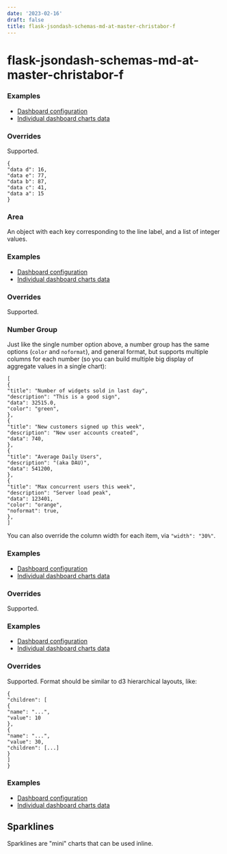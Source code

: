 ```yaml
---
date: '2023-02-16'
draft: false
title: flask-jsondash-schemas-md-at-master-christabor-f
---
```


# flask-jsondash-schemas-md-at-master-christabor-f

### Examples
- [Dashboard configuration](https://github.com/christabor/flask_jsondash/blob/master/example_app/examples/config/vegalite-fixed.json)
- [Individual dashboard charts data](https://github.com/christabor/flask_jsondash/blob/master/example_app/examples/vegalite)
### Overrides
Supported.
```
{
"data d": 16,
"data e": 77,
"data b": 87,
"data c": 41,
"data a": 15
}
```
### Area
An object with each key corresponding to the line label, and a list of integer values.
### Examples
- [Dashboard configuration](https://github.com/christabor/flask_jsondash/blob/master/example_app/examples/config/plotly.json)
- [Individual dashboard charts data](https://github.com/christabor/flask_jsondash/blob/master/example_app/examples/plotly)
### Overrides
Supported.
### Number Group
Just like the single number option above, a number group has the same options (`color` and `noformat`), and general format, but supports multiple columns for each number (so you can build multiple big display of aggregate values in a single chart):
```
[
{
"title": "Number of widgets sold in last day",
"description": "This is a good sign",
"data": 32515.0,
"color": "green",
},
{
"title": "New customers signed up this week",
"description": "New user accounts created",
"data": 740,
},
{
"title": "Average Daily Users",
"description": "(aka DAU)",
"data": 541200,
},
{
"title": "Max concurrent users this week",
"description": "Server load peak",
"data": 123401,
"color": "orange",
"noformat": true,
},
]
```
You can also override the column width for each item, via `"width": "30%"`.
### Examples
- [Dashboard configuration](https://github.com/christabor/flask_jsondash/blob/master/example_app/examples/config/cytoscape.json)
- [Individual dashboard charts data](https://github.com/christabor/flask_jsondash/blob/master/example_app/examples/cytoscape)
### Overrides
Supported.
### Examples
- [Dashboard configuration](https://github.com/christabor/flask_jsondash/blob/master/example_app/examples/config/sigma.json)
- [Individual dashboard charts data](https://github.com/christabor/flask_jsondash/blob/master/example_app/examples/sigma)
### Overrides
Supported.
Format should be similar to d3 hierarchical layouts, like:
```
{
"children": [
{
"name": "...",
"value": 10
},
{
"name": "...",
"value": 30,
"children": [...]
}
]
}
```
### Examples
- [Dashboard configuration](https://github.com/christabor/flask_jsondash/blob/master/example_app/examples/config/flamegraph.json)
- [Individual dashboard charts data](https://github.com/christabor/flask_jsondash/blob/master/example_app/examples/flamegraph)
## Sparklines
Sparklines are "mini" charts that can be used inline.
